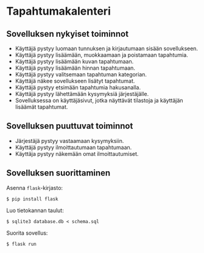 # Tapahtumakalenteri

## Sovelluksen nykyiset toiminnot

* Käyttäjä pystyy luomaan tunnuksen ja kirjautumaan sisään sovellukseen.
* Käyttäjä pystyy lisäämään, muokkaamaan ja poistamaan tapahtumia.
* Käyttäjä pystyy lisäämään kuvan tapahtumaan.
* Käyttäjä pystyy lisäämään hinnan tapahtumaan.
* Käyttäjä pystyy valitsemaan tapahtuman kategorian.
* Käyttäjä näkee sovellukseen lisätyt tapahtumat.
* Käyttäjä pystyy etsimään tapahtumia hakusanalla.
* Käyttäjä pystyy lähettämään kysymyksiä järjestäjälle.
* Sovelluksessa on käyttäjäsivut, jotka näyttävät tilastoja ja käyttäjän lisäämät tapahtumat.

## Sovelluksen puuttuvat toiminnot

* Järjestäjä pystyy vastaamaan kysymyksiin.
* Käyttäjä pystyy ilmoittautumaan tapahtumaan.
* Käyttäja pystyy näkemään omat ilmoittautumiset.

  
## Sovelluksen suorittaminen

Asenna `flask`-kirjasto:

```
$ pip install flask
```

Luo tietokannan taulut:

```
$ sqlite3 database.db < schema.sql
```

Suorita sovellus:

```
$ flask run
```
